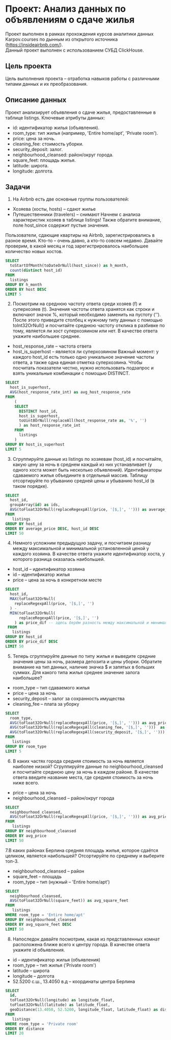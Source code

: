 # Проект: Анализ данных по объявлениям о сдаче жилья
Проект выполнен в рамках прохождения курсов аналитики данных Karpov.courses по дынным из открытого источника (https://insideairbnb.com/).  
Данный проект выполнен с использованием СУБД ClickHouse.

## Цель проекта

Цель выполнения проекта – отработка навыков работы с различными типами данных и их преобразования. 

## Описание данных

Проект анализирует объявления о сдаче жилья, предоставленные в таблице listings. Ключевые атрибуты данных:
- id: идентификатор жилья (объявления).
- room_type: тип жилья (например, 'Entire home/apt', 'Private room').
- price: цена за ночь.
- cleaning_fee: стоимость уборки.
- security_deposit: залог.
- neighbourhood_cleansed: район/округ города.
- square_feet: площадь жилья.
- latitude: широта.
- longitude: долгота.

## Задачи

1. На Airbnb есть две основные группы пользователей:
- Хозяева (хосты, hosts) – сдают жилье
- Путешественники (travelers) – снимают
Начнем с анализа характеристик хозяев в таблице listings!
Также обратите внимание, поле host_since содержит пустые значения.

Пользователи, сдающие квартиры на Airbnb, зарегистрировались в разное время. Кто-то – очень давно, а кто-то совсем недавно. Давайте проверим, в какой месяц и год зарегистрировалось наибольшее количество новых хостов.
```sql
SELECT 
  toStartOfMonth(toDateOrNull(host_since)) as h_month,
  count(distinct host_id)
FROM
  listings
GROUP BY h_month
ORDER BY host DESC
LIMIT 5 
```

2. Посмотрим на среднюю частоту ответа среди хозяев (f) и суперхозяев (t).
Значения частоты ответа хранятся как строки и включают значок %, который необходимо заменить на пустоту (''). После этого приведите столбец к нужному типу данных с помощью toInt32OrNull() и посчитайте среднюю частоту отклика в разбивке по тому, является ли хост суперхозяином или нет. В качестве ответа укажите наибольшее среднее.
 - host_response_rate – частота ответа
 - host_is_superhost – является ли суперхозяином
Важный момент: у каждого host_id есть только одно уникальное значение частоты ответа, а также одна единая отметка суперхозяина. Чтобы посчитать показатели честно, нужно использовать подзапрос и взять уникальные комбинации с помощью DISTINCT.

```sql
SELECT
  host_is_superhost,
  AVG(host_response_rate_int) as avg_host_response_rate
FROM
    (
    SELECT 
      DISTINCT host_id, 
      host_is_superhost, 
      toUint8OrNull(replaceAll(host_response_rate as, '%', '')
      ) as host_response_rate_int 
    FROM 
      listings
    ) 
GROUP BY host_is_superhost
LIMIT 5
```

3. Сгруппируйте данные из listings по хозяевам (host_id) и посчитайте, какую цену за ночь в среднем каждый из них устанавливает (у одного хоста может быть несколько объявлений). Идентификаторы сдаваемого жилья объедините в отдельный массив. Таблицу отсортируйте по убыванию средней цены и убыванию host_id (в таком порядке).

```sql
SELECT
  host_id,
  groupArray(id) as ids,
  AVG(toFloat32OrNull(replaceRegexpAll(price, '[$,]', ''))) as average_price
FROM
   listings
GROUP BY host_id
ORDER BY average_price DESC, host_id DESC
LIMIT 50
```
   
4. Немного усложним предыдущую задачу, и посчитаем разницу между максимальной и минимальной установленной ценой у каждого хозяина. В качестве ответа укажите идентификатор хоста, у которого разница оказалась наибольшей. 
- host_id – идентификатор хозяина
- id – идентификатор жилья
- price – цена за ночь в конкретном месте

```sql
SELECT
  host_id,
  MAX(toFloat32OrNull(
    replaceRegexpAll(price, '[$,]', '')
  ) -  
  MIN(toFloat32OrNull(
      replaceRegexpAll(price, '[$,]', '')
    ) as price_dif -- здесь берём разность между максимальной и минимальной стоимостью жилья, приведенной к числовому формату цены
 FROM
   listings
GROUP BY host_id
ORDER BY price_dif DESC
LIMIT 50
```

5. Теперь сгруппируйте данные по типу жилья и выведите средние значения цены за ночь, размера депозита и цены уборки. Обратите внимание на тип данных, наличие значка $ и запятых в больших суммах. Для какого типа жилья среднее значение залога наибольшее?
- room_type – тип сдаваемого жилья 
- price – цена за ночь
- security_deposit – залог за сохранность имущества
- cleaning_fee – плата за уборку

```sql
SELECT
  room_type,
  AVG(toFloat32OrNull(replaceRegexpAll(price, '[$,]', ''))) as avg_price,
  AVG(toFloat32OrNull(replaceRegexpAll(cleaning_fee, '[$,]', '')))  as avg_cleaning_fee,
  AVG(toFloat32OrNull(replaceRegexpAll(security_deposit, '[$,]', '')))  as avg_security_deposit
FROM
   listings
GROUP BY room_type
LIMIT 5
```

6.  В каких частях города средняя стоимость за ночь является наиболее низкой? 
Сгруппируйте данные по neighbourhood_cleansed и посчитайте среднюю цену за ночь в каждом районе. В качестве ответа введите название места, где средняя стоимость за ночь ниже всего.
- price – цена за ночь
- neighbourhood_cleansed – район/округ города

```sql
SELECT
  neighbourhood_cleansed,
  AVG(toFloat32OrNull(replaceRegexpAll(price, '[$,]', ''))) as avg_price
FROM
   listings
GROUP BY neighbourhood_cleansed
ORDER BY avg_price
LIMIT 50
```

7.В каких районах Берлина средняя площадь жилья, которое сдаётся целиком, является наибольшей? Отсортируйте по среднему и выберите топ-3. 
- neighbourhood_cleansed – район
- square_feet – площадь
- room_type – тип (нужный – 'Entire home/apt')

```sql
SELECT
  neighbourhood_cleansed,
  AVG(toFloat32OrNull(square_feet)) as avg_square_feet
FROM
   listings
WHERE room_type = 'Entire home/apt'
GROUP BY neighbourhood_cleansed
ORDER BY avg_square_feet DESC
LIMIT 50
```

8. Напоследок давайте посмотрим, какая из представленных комнат расположена ближе всего к центру города. В качестве ответа укажите id объявления.
- id – идентификатор жилья (объявления)
- room_type – тип жилья ('Private room')
- latitude – широта
- longitude – долгота
- 52.5200 с.ш., 13.4050 в.д – координаты центра Берлина

```sql
SELECT
  id,
  toFloat32OrNull(longitude) as longitude_float,
  toFloat32OrNull(latitude) as latitude_float,
  geoDistance(13.4050, 52.5200, longitude_float, latitude_float) as distance
FROM
   listings
WHERE room_type = 'Private room'
ORDER BY distance 
LIMIT 20
```
